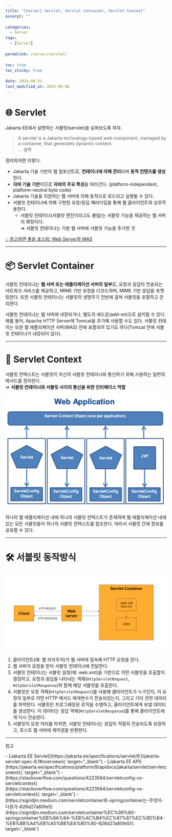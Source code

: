 ```yaml
---
title: "[Server] Servlet, Servlet Container, Servlet Context"
excerpt: ""

categories:
  - Server
tags:
  - [Server]

permalink: /server/servlet/

toc: true
toc_sticky: true

date: 2024-08-31
last_modified_at: 2024-09-06
---
```

# 🌐 Servlet
Jakarta EE에서 설명하는 서블릿(servlet)을 살펴보도록 하자. 
> A servlet is a Jakarta technology-based web component, managed by a container, that generates dynamic content.  
... 생략

정리하자면 이렇다.  
- Jakarta 기술 기반의 웹 컴포넌트로, **컨테이너에 의해 관리**되며 **동적 컨텐츠를 생성**한다.  
- **자바 기술 기반**이므로 **자바의 주요 특성**을 따라간다. (platform-independent, platform-neutral byte code) 
- Jakarta 기술을 지원하는 웹 서버에 의해 동적으로 로드되고 실행될 수 있다.  
- 서블릿 컨테이너에 의해 구현된 요청/응답 패러다임을 통해 웹 클라이언트와 상호작용한다.
    - 서블릿 컨테이너(서블릿 엔진이라고도 불림)는 서블릿 기능을 제공하는 웹 서버의 확장이다.  
⇒ 서블릿 컨테이너는 기본 웹 서버에 서블릿 기능을 추가한 것  

[💡 참고하면 좋을 포스팅: Web Server와 WAS](https://ijnooyah.github.io/server/web-was/)

---

# 📦 Servlet Container
서블릿 컨테이너는 **웹 서버 또는 애플리케이션 서버의 일부**로, 요청과 응답이 전송되는 네트워크 서비스를 제공하고, MIME 기반 요청을 디코드하며, MIME 기반 응답을 포맷팅한다. 또한 서블릿 컨테이너는 서블릿의 생명주기 전반에 걸쳐 서블릿을 포함하고 관리한다.

서블릿 컨테이너는 웹 서버에 내장되거나, 별도의 애드온(add-on)으로 설치될 수 있다. 예를 들어, Apache HTTP Server에 Tomcat을 추가해 사용할 수도 있다. 서블릿 컨테이는 또한 웹 애플리케이션 서버(WAS) 안에 포함되어 있기도 하다(Tomcat 안에 서블릿 컨테이너가 내장되어 있다).

---
# 🔗 Servlet Context 
서블릿 컨텍스트는 서블릿이 자신의 서블릿 컨테이너와 통신하기 위해 사용하는 일련의 메서드를 정의한다.  
⇒ **서블릿 컨테이너와 서블릿 사이의 통신을 위한 인터페이스 역할**  

![서블릿 컨텍스트](/assets/images/posts_img/server/servlet/servletContext.png)

하나의 웹 애플리케이션 내에 하나의 서블릿 컨텍스트가 존재하며 웹 애플리케이션 내에 있는 모든 서블릿들이 하나의 서블릿 컨텍스트를 참조한다. 따라서 서블릿 간에 정보를 공유할 수 있다.

--- 

# 🛠️ 서블릿 동작방식
![서블릿 동작 방식](/assets/images/posts_img/server/servlet/servlet.png)
1. 클라이언트(예: 웹 브라우저)가 웹 서버에 접속해 HTTP 요청을 한다.
2. 웹 서버가 요청을 받아 서블릿 컨테이너에 전달한다.
3. 서블릿 컨테이너는 서블릿 설정(예: web.xml)을 기반으로 어떤 서블릿을 호출할지 결정하고, 요청과 응답을 나타내는 객체(`HttpServletRequest`, `HttpServletResponse`)와 함께 해당 서블릿을 호출한다.
4. 서블릿은 요청 객체(`HttpServletRequest`)를 사용해 클라이언트가 누구인지, 이 요청의 일부로 어떤 HTTP 메서드 매개변수가 전송되었는지, 그리고 기타 관련 데이터를 파악한다. 서블릿은 프로그래밍된 로직을 수행하고, 클라이언트에게 보낼 데이터를 생성한다. 이 데이터는 응답 객체(`HttpServletResponse`)를 통해 클라이언트에게 다시 전송된다.
5. 서블릿이 요청 처리를 마치면, 서블릿 컨테이너는 응답이 적절히 전송되도록 보장하고, 호스트 웹 서버에 제어권을 반환한다.


<!-- ---
# 서블릿 생명주기
서블릿은 로딩 및 인스턴스화, 초기화, 요청 처리, 소멸의 과정을 거친다. 생명 주기는 `jakarta.servlet.Servlet` 인터페이스의 `init`, `service`, `destory` 메서드로 표현된다.

<b>1. 로딩 및 인스턴스화</b>  
서블릿 컨테이너가 서블릿의 인스턴스화를 담당한다. 
<b>2. 초기화</b>  
<b>3. 요청 처리</b>  
<b>4. 소멸</b>   -->

---

<p class="ref">참고</p>
- [Jakarta EE Servlet](https://jakarta.ee/specifications/servlet/6.1/jakarta-servlet-spec-6.1#overview){: target="_blank"}
- [Jakarta EE API](https://jakarta.ee/specifications/platform/9/apidocs/jakarta/servlet/servletcontext){: target="_blank"}
- [https://stackoverflow.com/questions/4223564/servletconfig-vs-servletcontext](https://stackoverflow.com/questions/4223564/servletconfig-vs-servletcontext){: target='_blank'}
- [https://sigridjin.medium.com/servletcontainer와-springcontainer는-무엇이-다른가-626d27a80fe5](https://sigridjin.medium.com/servletcontainer%EC%99%80-springcontainer%EB%8A%94-%EB%AC%B4%EC%97%87%EC%9D%B4-%EB%8B%A4%EB%A5%B8%EA%B0%80-626d27a80fe5){: target='_blank'}